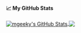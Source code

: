 <!--
**mgeeky/mgeeky** is a ✨ _special_ ✨ repository because its `README.md` (this file) appears on your GitHub profile.

Here are some ideas to get you started:

- 🔭 I’m currently working on ...
- 🌱 I’m currently learning ...
- 👯 I’m looking to collaborate on ...
- 🤔 I’m looking for help with ...
- 💬 Ask me about ...
- 📫 How to reach me: ...
- 😄 Pronouns: ...
- ⚡ Fun fact: ...
-->
#### &#x1f4c8; My GitHub Stats

<a href="https://mgeeky.net">
  <img align="center" src="https://github-readme-stats.vercel.app/api?username=mgeeky&show_icons=true&line_height=33&count_private=true&theme=dark" alt="mgeeky's GitHub Stats" />
</a>

<a href="https://mgeeky.net">
  <img align="center" src="https://github-readme-stats.vercel.app/api/top-langs/?username=mgeeky&&hide=cmake&langs_count=4&line_height=35&theme=dark" />
</a>

